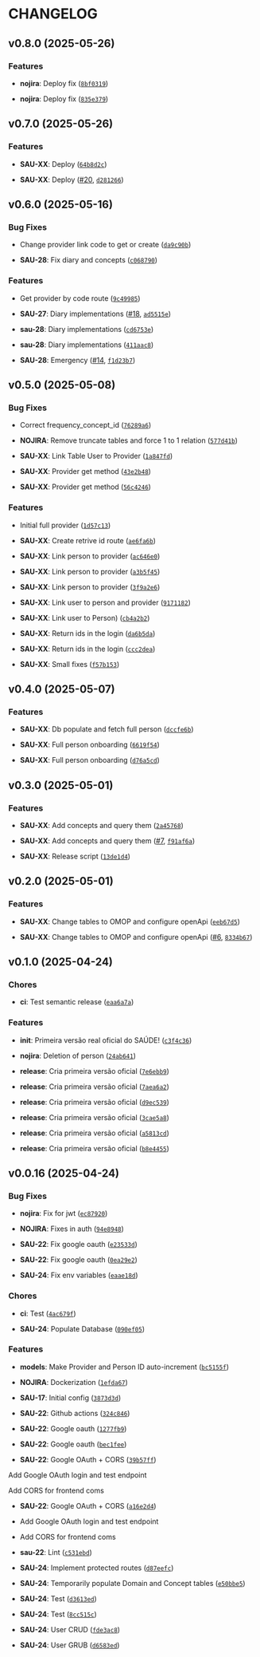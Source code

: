 # CHANGELOG


## v0.8.0 (2025-05-26)

### Features

- **nojira**: Deploy fix
  ([`8bf0319`](https://github.com/datasci4citizens/server-saude/commit/8bf03194b3fb7de07956e2b7f6268079cb9fbae4))

- **nojira**: Deploy fix
  ([`835e379`](https://github.com/datasci4citizens/server-saude/commit/835e379f57ef3a2488c2f69e3dd754dd6ff3b1bb))


## v0.7.0 (2025-05-26)

### Features

- **SAU-XX**: Deploy
  ([`64b8d2c`](https://github.com/datasci4citizens/server-saude/commit/64b8d2cc84ef389765a2a8d87802cbbcb75e5776))

- **SAU-XX**: Deploy ([#20](https://github.com/datasci4citizens/server-saude/pull/20),
  [`d281266`](https://github.com/datasci4citizens/server-saude/commit/d281266f96b2efcf8b9ca0dc9b1ecafcb823c01e))


## v0.6.0 (2025-05-16)

### Bug Fixes

- Change provider link code to get or create
  ([`da9c90b`](https://github.com/datasci4citizens/server-saude/commit/da9c90b4374b9b04066efa50240b2aec89929e55))

- **SAU-28**: Fix diary and concepts
  ([`c068790`](https://github.com/datasci4citizens/server-saude/commit/c068790fcacb92414649de52b22020848780afba))

### Features

- Get provider by code route
  ([`9c49985`](https://github.com/datasci4citizens/server-saude/commit/9c4998598425ee66ac144589564fee3ff9c24fd8))

- **SAU-27**: Diary implementations
  ([#18](https://github.com/datasci4citizens/server-saude/pull/18),
  [`ad5515e`](https://github.com/datasci4citizens/server-saude/commit/ad5515e662ac92054a6e43f55fe32aeb45ffb710))

- **sau-28**: Diary implementations
  ([`cd6753e`](https://github.com/datasci4citizens/server-saude/commit/cd6753e7626a3ddce0b35ca0f1474d181b170724))

- **sau-28**: Diary implementations
  ([`411aac8`](https://github.com/datasci4citizens/server-saude/commit/411aac8abb9edd6f5ce609509382404ef2217f54))

- **SAU-28**: Emergency ([#14](https://github.com/datasci4citizens/server-saude/pull/14),
  [`f1d23b7`](https://github.com/datasci4citizens/server-saude/commit/f1d23b7845772d8c16e99c35c42671bb48d27d2e))


## v0.5.0 (2025-05-08)

### Bug Fixes

- Correct frequency_concept_id
  ([`76289a6`](https://github.com/datasci4citizens/server-saude/commit/76289a61f1c7a7ba43298c8d275ee6108e823fac))

- **NOJIRA**: Remove truncate tables and force 1 to 1 relation
  ([`577d41b`](https://github.com/datasci4citizens/server-saude/commit/577d41bca5339520a9c06ecb410fb1c2dda69b85))

- **SAU-XX**: Link Table User to Provider
  ([`1a847fd`](https://github.com/datasci4citizens/server-saude/commit/1a847fd795772fbacb4f0603811933499d616edc))

- **SAU-XX**: Provider get method
  ([`43e2b48`](https://github.com/datasci4citizens/server-saude/commit/43e2b4895d8d5a6b5c0e0368e1db3d278adf48a1))

- **SAU-XX**: Provider get method
  ([`56c4246`](https://github.com/datasci4citizens/server-saude/commit/56c424643c864eef0cd2d67e418ac8c05b06bb6a))

### Features

- Initial full provider
  ([`1d57c13`](https://github.com/datasci4citizens/server-saude/commit/1d57c13ccff39ce7e31432b480cd45261de7ac68))

- **SAU-XX**: Create retrive id route
  ([`ae6fa6b`](https://github.com/datasci4citizens/server-saude/commit/ae6fa6b18afd54bdf4dc5a647e55909e243e0bfd))

- **SAU-XX**: Link person to provider
  ([`ac646e0`](https://github.com/datasci4citizens/server-saude/commit/ac646e053821180eefd29cbf195426fe965b2710))

- **SAU-XX**: Link person to provider
  ([`a3b5f45`](https://github.com/datasci4citizens/server-saude/commit/a3b5f45258a6e8edf1d3cda731b267bb48eb17ba))

- **SAU-XX**: Link person to provider
  ([`3f9a2e6`](https://github.com/datasci4citizens/server-saude/commit/3f9a2e6c87b73d87155a0670b0085580df392070))

- **SAU-XX**: Link user to person and provider
  ([`9171182`](https://github.com/datasci4citizens/server-saude/commit/917118234abd458fc4451ec00991f9e7bc1ea247))

- **SAU-XX**: Link user to Person)
  ([`cb4a2b2`](https://github.com/datasci4citizens/server-saude/commit/cb4a2b2b21cc61f22c1c0de8b5b107899e50d043))

- **SAU-XX**: Return ids in the login
  ([`da6b5da`](https://github.com/datasci4citizens/server-saude/commit/da6b5daee28ac4341c688f0980170a13c5d000b7))

- **SAU-XX**: Return ids in the login
  ([`ccc2dea`](https://github.com/datasci4citizens/server-saude/commit/ccc2dea22688d8fd28e9aa853796cff4ec8a8d6f))

- **SAU-XX**: Small fixes
  ([`f57b153`](https://github.com/datasci4citizens/server-saude/commit/f57b1538e770436ed12844865c3f2760b882022c))


## v0.4.0 (2025-05-07)

### Features

- **SAU-XX**: Db populate and fetch full person
  ([`dccfe6b`](https://github.com/datasci4citizens/server-saude/commit/dccfe6b3cbffda81c5a9c6666ad1183c12bef228))

- **SAU-XX**: Full person onboarding
  ([`6619f54`](https://github.com/datasci4citizens/server-saude/commit/6619f5421c7e48369410d9143c8a9699e15e2a19))

- **SAU-XX**: Full person onboarding
  ([`d76a5cd`](https://github.com/datasci4citizens/server-saude/commit/d76a5cd4605d1689e77ed2401bad6b6c6c2e9c8b))


## v0.3.0 (2025-05-01)

### Features

- **SAU-XX**: Add concepts and query them
  ([`2a45768`](https://github.com/datasci4citizens/server-saude/commit/2a4576881bc9f7d269aa46679f998083cf699738))

- **SAU-XX**: Add concepts and query them
  ([#7](https://github.com/datasci4citizens/server-saude/pull/7),
  [`f91af6a`](https://github.com/datasci4citizens/server-saude/commit/f91af6a7f043740615bcc78e0510ed82bf28a048))

- **SAU-XX**: Release script
  ([`13de1d4`](https://github.com/datasci4citizens/server-saude/commit/13de1d4d38d13e67d3accbd0e58661f4fe571540))


## v0.2.0 (2025-05-01)

### Features

- **SAU-XX**: Change tables to OMOP and configure openApi
  ([`eeb67d5`](https://github.com/datasci4citizens/server-saude/commit/eeb67d5e9fc78aca5f78939b576e4a6ac1799d33))

- **SAU-XX**: Change tables to OMOP and configure openApi
  ([#6](https://github.com/datasci4citizens/server-saude/pull/6),
  [`8334b67`](https://github.com/datasci4citizens/server-saude/commit/8334b673e6e07db0fc8338868ce134425ba846e2))


## v0.1.0 (2025-04-24)

### Chores

- **ci**: Test semantic release
  ([`eaa6a7a`](https://github.com/datasci4citizens/server-saude/commit/eaa6a7a0a6dbe24fc4630ccc82ca3a3032d80ab2))

### Features

- **init**: Primeira versão real oficial do SAÚDE!
  ([`c3f4c36`](https://github.com/datasci4citizens/server-saude/commit/c3f4c3607d3815910e77a4a900c0a62921271ac5))

- **nojira**: Deletion of person
  ([`24ab641`](https://github.com/datasci4citizens/server-saude/commit/24ab641687c717eb0cf4c8cdfdaff2deff33a239))

- **release**: Cria primeira versão oficial
  ([`7e6ebb9`](https://github.com/datasci4citizens/server-saude/commit/7e6ebb9d0f76d6bbdf330fcf2544eab5565ad100))

- **release**: Cria primeira versão oficial
  ([`7aea6a2`](https://github.com/datasci4citizens/server-saude/commit/7aea6a23584d12e13714e52d8f3b041ec5835e3c))

- **release**: Cria primeira versão oficial
  ([`d9ec539`](https://github.com/datasci4citizens/server-saude/commit/d9ec539fd9266ef794c010d2fae80b1797d037fc))

- **release**: Cria primeira versão oficial
  ([`3cae5a8`](https://github.com/datasci4citizens/server-saude/commit/3cae5a8d2a9209e9987c7c089a04899a8a814ca7))

- **release**: Cria primeira versão oficial
  ([`a5813cd`](https://github.com/datasci4citizens/server-saude/commit/a5813cd5bf1ae07e39d0ce38d27fe5009a8e729e))

- **release**: Cria primeira versão oficial
  ([`b8e4455`](https://github.com/datasci4citizens/server-saude/commit/b8e4455f60efd15e7dc22668b024bca5d485996d))


## v0.0.16 (2025-04-24)

### Bug Fixes

- **nojira**: Fix for jwt
  ([`ec87920`](https://github.com/datasci4citizens/server-saude/commit/ec87920478b6f1a828e6f470804d6ac659a727f0))

- **NOJIRA**: Fixes in auth
  ([`94e8948`](https://github.com/datasci4citizens/server-saude/commit/94e89484e6be0d4a17de2ba9ed9cb8c0c12f662d))

- **SAU-22**: Fix google oauth
  ([`e23533d`](https://github.com/datasci4citizens/server-saude/commit/e23533d3a7a1b80a9d6531ed9fbb0c5ea8955711))

- **SAU-22**: Fix google oauth
  ([`0ea29e2`](https://github.com/datasci4citizens/server-saude/commit/0ea29e2f757cb97dfea3cb120423c630c2a6955f))

- **SAU-24**: Fix env variables
  ([`eaae18d`](https://github.com/datasci4citizens/server-saude/commit/eaae18dcdd381a42ed27c0d1c0e3a17a1130a791))

### Chores

- **ci**: Test
  ([`4ac679f`](https://github.com/datasci4citizens/server-saude/commit/4ac679f7625b445126c6bf776094dcd2c7d76ceb))

- **SAU-24**: Populate Database
  ([`090ef05`](https://github.com/datasci4citizens/server-saude/commit/090ef05a01962b00dbe4e4e157d313f245213805))

### Features

- **models**: Make Provider and Person ID auto-increment
  ([`bc5155f`](https://github.com/datasci4citizens/server-saude/commit/bc5155fa49d8c6e543cecfca0be39a517999ee88))

- **NOJIRA**: Dockerization
  ([`1efda67`](https://github.com/datasci4citizens/server-saude/commit/1efda67ede6d710b6a1d03222526acd01aa37b3f))

- **SAU-17**: Initial config
  ([`3873d3d`](https://github.com/datasci4citizens/server-saude/commit/3873d3dccb23ae82ee5546d454e99ba4ae99cadf))

- **SAU-22**: Github actions
  ([`324c846`](https://github.com/datasci4citizens/server-saude/commit/324c846399d10e654944196c1380ae5c21297d2b))

- **SAU-22**: Google oauth
  ([`1277fb9`](https://github.com/datasci4citizens/server-saude/commit/1277fb90fedd961306f6bf53fc4d60389830d439))

- **SAU-22**: Google oauth
  ([`bec1fee`](https://github.com/datasci4citizens/server-saude/commit/bec1feef358ce2c39faa160914f9793e29e018d3))

- **SAU-22**: Google OAuth + CORS
  ([`39b57ff`](https://github.com/datasci4citizens/server-saude/commit/39b57ff6418aa0f95b8fec98d7e79a3db9145b04))

Add Google OAuth login and test endpoint

Add CORS for frontend coms

- **SAU-22**: Google OAuth + CORS
  ([`a16e2d4`](https://github.com/datasci4citizens/server-saude/commit/a16e2d4b01d8848a04a79ee6fdaf431edf059651))

- Add Google OAuth login and test endpoint

- Add CORS for frontend coms

- **sau-22**: Lint
  ([`c531ebd`](https://github.com/datasci4citizens/server-saude/commit/c531ebd4db1b02a5192f70ea539bed22db0fbdfc))

- **SAU-24**: Implement protected routes
  ([`d87eefc`](https://github.com/datasci4citizens/server-saude/commit/d87eefc1e28f09ce7c3a1b813c6717383103a74e))

- **SAU-24**: Temporarily populate Domain and Concept tables
  ([`e50bbe5`](https://github.com/datasci4citizens/server-saude/commit/e50bbe5d7a16114c6881375dd61a8a47cabff1de))

- **SAU-24**: Test
  ([`d3613ed`](https://github.com/datasci4citizens/server-saude/commit/d3613ed5fccd87d98ae4e5af653cb71167beeae0))

- **SAU-24**: Test
  ([`8cc515c`](https://github.com/datasci4citizens/server-saude/commit/8cc515c0144f098767a0a504d15baf0c84a97e2d))

- **SAU-24**: User CRUD
  ([`fde3ac8`](https://github.com/datasci4citizens/server-saude/commit/fde3ac839319d2cb8c0bd098fe94c4fb56d589d3))

- **SAU-24**: User GRUB
  ([`d6583ed`](https://github.com/datasci4citizens/server-saude/commit/d6583ed90f8f12f3cad65feaf4eb9ceeeabca859))
